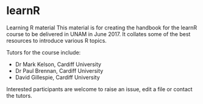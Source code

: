 # learnR
Learning R material
This material is for creating the handbook for the learnR course to be delivered in UNAM in June 2017. 
It collates some of the best resources to introduce various R topics.

Tutors for the course include:
* Dr Mark Kelson, Cardiff University
* Dr Paul Brennan, Cardiff University
* David Gillespie, Cardiff University

Interested participants are welcome to raise an issue, edit a file or contact the tutors. 
